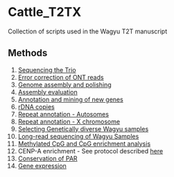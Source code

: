 # Cattle_T2TX
Collection of scripts used in the Wagyu T2T manuscript

## Methods

1. [Sequencing the Trio](sequencing_the_trio)
2. [Error correction of ONT reads](error_correction_of_ont_reads)
3. [Genome assembly and polishing](genome_assembly_and_polishing)
4. [Assembly evaluation](assembly_evaluation)
5. [Annotation and mining of new genes](annotation_analyses)
6. [rDNA copies](rDNA_copies)
7. [Repeat annotation - Autosomes](repeat_annotation_autosomes)
8. [Repeat annotation - X chromosome](repeat_annotation_X_chromosome)
9. [Selecting Genetically diverse Wagyu samples](selecting_genetically_diverse_wagyu)
10. [Long-read sequencing of Wagyu Samples](https://github.com/DaviesCentreInformatics/LR-variantCaller)
11. [Methylated CpG and CpG enrichment analysis](methylated_CpG_and_enrichment)
12. CENP-A enrichment - See protocol described [here](https://doi.org/10.1038/s41467-024-52384-5)
13. [Conservation of PAR](conservation_of_par)
14. [Gene expression](Testis_gene_expression)
